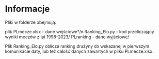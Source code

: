 # Informacje

Pliki w folderze obejmują: 

plik PLmecze.xlsx - dane wejściowe*/n
Ranking_Elo.py - kod przeliczający wyniki meczów z lat 1998-2023/
PLranking - dane wyjściowe/

Plik Ranking_Elo.py oblicza ranking drużyny do wskazanej w pierwszym komunikacie daty, lub też całość danych zawartych w pliku PLmecze.xlsx.
